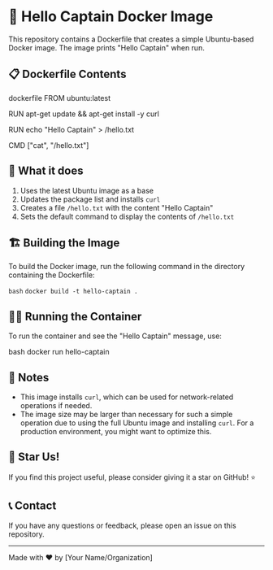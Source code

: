 # 🐳 Hello Captain Docker Image

This repository contains a Dockerfile that creates a simple Ubuntu-based Docker image. The image prints "Hello Captain" when run.

## 📋 Dockerfile Contents

dockerfile
FROM ubuntu:latest

RUN apt-get update && apt-get install -y curl

RUN echo "Hello Captain" > /hello.txt

CMD ["cat", "/hello.txt"]


## 🚀 What it does

1. Uses the latest Ubuntu image as a base
2. Updates the package list and installs `curl`
3. Creates a file `/hello.txt` with the content "Hello Captain"
4. Sets the default command to display the contents of `/hello.txt`

## 🏗️ Building the Image

To build the Docker image, run the following command in the directory containing the Dockerfile:

`bash`
`docker build -t hello-captain .`


## 🏃‍♂️ Running the Container

To run the container and see the "Hello Captain" message, use:

bash
docker run hello-captain


## 📝 Notes

- This image installs `curl`, which can be used for network-related operations if needed.
- The image size may be larger than necessary for such a simple operation due to using the full Ubuntu image and installing `curl`. For a production environment, you might want to optimize this.

## 🌟 Star Us!

If you find this project useful, please consider giving it a star on GitHub! ⭐

## 📞 Contact

If you have any questions or feedback, please open an issue on this repository.

---

Made with ❤️ by [Your Name/Organization]
